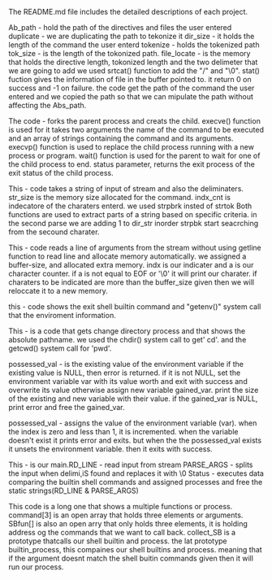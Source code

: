 The README.md file includes the detailed descriptions of each project.

Ab_path - hold the path of the directives and files the user entered
duplicate - we are duplicating the path to tekonize it
dir_size - it holds the length of the command the user enterd
tokenize - holds the tokenized path
tok_size - is the length of the tokonized path.
file_locate - is the memory that holds the directive length,
tokonized length and the two delimeter that we are going to add
we used srtcat() function to add the "/" and "\0".
stat() fuction gives the information of file
in the buffer pointed to. it return 0 on success
and -1 on failure.
the code get the path of the command the user entered
and we copied the path so that we can mipulate the path
without affecting the Abs_path.


The code - forks the parent process and creats the child.
execve() function is used for it takes two arguments
the name of the command to be executed and an array of
strings containing the command and its arguments.
execvp() function is used to replace the child process running
with a new process or program.
wait() function is used for the parent to wait for one of the
child process to end.
status parameter, returns the exit process of the exit status
of the child process.



This - code takes a string of input of stream
and also the deliminaters.
str_size is the memory size allocated for
the command.
indx_cnt is indecatore of the charaters
enterd.
we used strpbrk insted of strtok
Both functions are used to extract parts
of a string based on specific criteria.
in the second parse we are adding 1
to dir_str inorder strpbk start
seacrching from the secound
charater.



This - code reads a line of arguments
from the stream without using
getline function to read line
and allocate memory automatically.
we assigned a buffer-size,
and allocated extra memory.
indx is our indicater and
a is our character counter.
if a is not equal to EOF
or '\0' it will print our
charater.
if charaters to be indicated are
more than the buffer_size given
then we will reloccate it to a
new memory.



this - code shows the exit shell builtin
command and "getenv()" system call that
the enviroment information.



This - is a code that gets change directory process
and that shows the absolute pathname.
we used the chdir() system call to get' cd'.
and the getcwd() system call for 'pwd'.



possessed_val - is the existing value of the environment variable
if the existing value is NULL, then error is returned. if it is not NULL,
set the environment variable var with its value worth and exit with success
and overwrite its value otherwise assign new variable gained_var.
print the size of the existing and new variable with their value.
if the gained_var is NULL, print error and free the gained_var.


possessed_val - assigns the value of the environment variable (var).
when the index is zero and less than 1, it is  incremented.
when the variable doesn't exist it prints error and exits.
but when the the possessed_val exists it unsets the environment variable.
then it exits with success.



This - is our main.RD_LINE - read input from stream
PARSE_ARGS - splits the input when delimi,iS found and replaces it with \0
Status - executes data comparing the builtin
shell commands and assigned processes
and free the static strings(RD_LINE & PARSE_ARGS)



This code is a long one that shows
a multiple functions or process.
command[3] is an open array that holds three
elements or arguments.
SBfun[] is also an open arry that only holds three
elements, it is holding address og the commands that
we want to call back.
collect_SB is a prototype thatcalls our shell builtin
and process.
the lat prototype builtin_process, this compaines
our shell builtins and process. meaning that
if the argument doesnt match the shell buitin commands
given then it will run our process.


